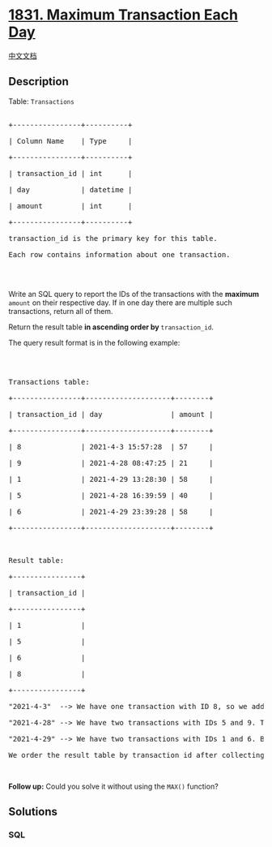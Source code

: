 # [1831. Maximum Transaction Each Day](https://leetcode.com/problems/maximum-transaction-each-day)

[中文文档](/solution/1800-1899/1831.Maximum%20Transaction%20Each%20Day/README.md)

## Description

<p>Table: <code>Transactions</code></p>

<pre>

+----------------+----------+

| Column Name    | Type     |

+----------------+----------+

| transaction_id | int      |

| day            | datetime |

| amount         | int      |

+----------------+----------+

transaction_id is the primary key for this table.

Each row contains information about one transaction.

</pre>

<p>&nbsp;</p>

<p>Write an SQL query to report the IDs of the transactions with the <strong>maximum</strong> <code>amount</code> on their respective day. If in one day there are multiple such transactions, return all of them.</p>

<p>Return the result table <strong>in ascending order by </strong><code>transaction_id</code>.</p>

<p>The query result format is in the following example:</p>

<p>&nbsp;</p>

<pre>

Transactions table:

+----------------+--------------------+--------+

| transaction_id | day                | amount |

+----------------+--------------------+--------+

| 8              | 2021-4-3 15:57:28  | 57     |

| 9              | 2021-4-28 08:47:25 | 21     |

| 1              | 2021-4-29 13:28:30 | 58     |

| 5              | 2021-4-28 16:39:59 | 40     |

| 6              | 2021-4-29 23:39:28 | 58     |

+----------------+--------------------+--------+



Result table:

+----------------+

| transaction_id |

+----------------+

| 1              |

| 5              |

| 6              |

| 8              |

+----------------+

&quot;2021-4-3&quot;  --&gt; We have one transaction with ID 8, so we add 8 to the result table.

&quot;2021-4-28&quot; --&gt; We have two transactions with IDs 5 and 9. The transaction with ID 5 has an amount of 40, while the transaction with ID 9 has an amount of 21. We only include the transaction with ID 5 as it has the maximum amount this day.

&quot;2021-4-29&quot; --&gt; We have two transactions with IDs 1 and 6. Both transactions have the same amount of 58, so we include both in the result table.

We order the result table by transaction_id after collecting these IDs.</pre>

<p>&nbsp;</p>

<p><strong>Follow up:</strong> Could you solve it without using the <code>MAX()</code> function?</p>

## Solutions

<!-- tabs:start -->

### **SQL**

```sql

```

<!-- tabs:end -->

